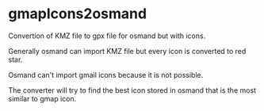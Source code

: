 # gmapIcons2osmand

Convertion of KMZ file to gpx file for osmand but with icons.

Generally osmand can import KMZ file but every icon is converted to red star.


Osmand can't import gmail icons because it is not possible.

The converter will try to find the best icon stored in osmand that is the most similar to gmap icon.


